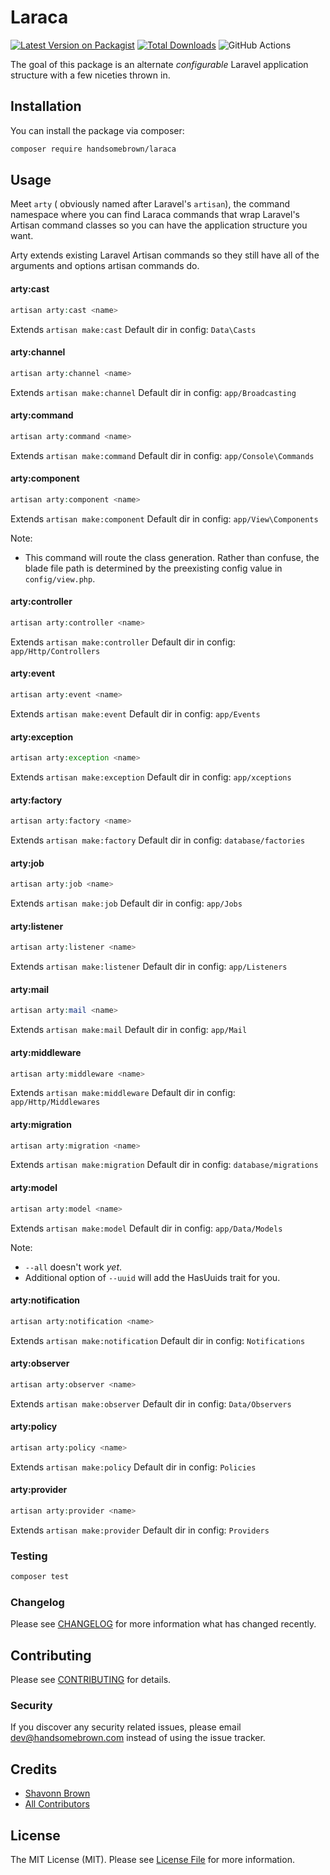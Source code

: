 # Laraca

[![Latest Version on Packagist](https://img.shields.io/packagist/v/handsomebrown/laraca.svg?style=flat-square)](https://packagist.org/packages/handsomebrown/laraca)
[![Total Downloads](https://img.shields.io/packagist/dt/handsomebrown/laraca.svg?style=flat-square)](https://packagist.org/packages/handsomebrown/laraca)
![GitHub Actions](https://github.com/handsomebrown/laraca/actions/workflows/main.yml/badge.svg)

The goal of this package is an alternate _configurable_ Laravel application structure with a few niceties thrown in.

## Installation

You can install the package via composer:

```bash
composer require handsomebrown/laraca
```

## Usage

Meet `arty` ( obviously named after Laravel's `artisan`), the command namespace where you can find Laraca commands that wrap Laravel's Artisan command classes so you can have the application structure you want.

Arty extends existing Laravel Artisan commands so they still have all of the arguments and options artisan commands do.

#### arty:cast

```php
artisan arty:cast <name>
```

Extends `artisan make:cast`
Default dir in config: `Data\Casts`

#### arty:channel

```php
artisan arty:channel <name>
```

Extends `artisan make:channel`
Default dir in config: `app/Broadcasting`

#### arty:command

```php
artisan arty:command <name>
```

Extends `artisan make:command`
Default dir in config: `app/Console\Commands`

#### arty:component

```php
artisan arty:component <name>
```

Extends `artisan make:component`
Default dir in config: `app/View\Components`

Note:

- This command will route the class generation. Rather than confuse, the blade file path is determined by the preexisting config value in `config/view.php`.

#### arty:controller

```php
artisan arty:controller <name>
```

Extends `artisan make:controller`
Default dir in config: `app/Http/Controllers`

#### arty:event

```php
artisan arty:event <name>
```

Extends `artisan make:event`
Default dir in config: `app/Events`

#### arty:exception

```php
artisan arty:exception <name>
```

Extends `artisan make:exception`
Default dir in config: `app/xceptions`

#### arty:factory

```php
artisan arty:factory <name>
```

Extends `artisan make:factory`
Default dir in config: `database/factories`

#### arty:job

```php
artisan arty:job <name>
```

Extends `artisan make:job`
Default dir in config: `app/Jobs`

#### arty:listener

```php
artisan arty:listener <name>
```

Extends `artisan make:listener`
Default dir in config: `app/Listeners`

#### arty:mail

```php
artisan arty:mail <name>
```

Extends `artisan make:mail`
Default dir in config: `app/Mail`

#### arty:middleware

```php
artisan arty:middleware <name>
```

Extends `artisan make:middleware`
Default dir in config: `app/Http/Middlewares`

#### arty:migration

```php
artisan arty:migration <name>
```

Extends `artisan make:migration`
Default dir in config: `database/migrations`

#### arty:model

```php
artisan arty:model <name>
```

Extends `artisan make:model`
Default dir in config: `app/Data/Models`

Note:

- `--all` doesn't work _yet_.
- Additional option of `--uuid` will add the HasUuids trait for you.

#### arty:notification

```php
artisan arty:notification <name>
```

Extends `artisan make:notification`
Default dir in config: `Notifications`

#### arty:observer

```php
artisan arty:observer <name>
```

Extends `artisan make:observer`
Default dir in config: `Data/Observers`

#### arty:policy

```php
artisan arty:policy <name>
```

Extends `artisan make:policy`
Default dir in config: `Policies`

#### arty:provider

```php
artisan arty:provider <name>
```

Extends `artisan make:provider`
Default dir in config: `Providers`

### Testing

```bash
composer test
```

### Changelog

Please see [CHANGELOG](CHANGELOG.md) for more information what has changed recently.

## Contributing

Please see [CONTRIBUTING](CONTRIBUTING.md) for details.

### Security

If you discover any security related issues, please email dev@handsomebrown.com instead of using the issue tracker.

## Credits

- [Shavonn Brown](https://github.com/handsomebrown)
- [All Contributors](../../contributors)

## License

The MIT License (MIT). Please see [License File](LICENSE.md) for more information.
